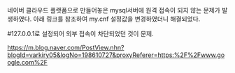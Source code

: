 네이버 클라우드 플랫폼으로 만들어놓은 mysql서버에 원격 접속이 되지 않는 문제가 발생하였다.
아래 링크를 참조하여 my.cnf 설정값을 변경하였더니 해결되었다.

#127.0.0.1로 설정되어 외부 접속이 차단되었던 것이 문제.

https://m.blog.naver.com/PostView.nhn?blogId=varkiry05&logNo=198610727&proxyReferer=https:%2F%2Fwww.google.com%2F
